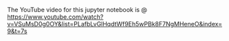 The YouTube video for this jupyter notebook is @
https://www.youtube.com/watch?v=VSuMsD0g0OY&list=PLafbLvGlHqdtWf9Eh5wPBk8F7NgMHeneO&index=9&t=7s
